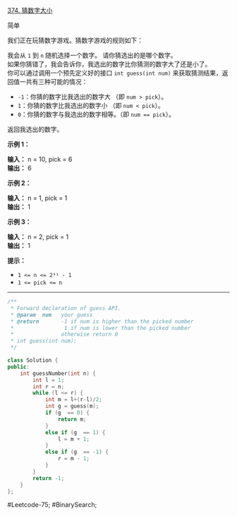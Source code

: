 [374. 猜数字大小](https://leetcode.cn/problems/guess-number-higher-or-lower/)

简单

我们正在玩猜数字游戏。猜数字游戏的规则如下：

我会从 `1` 到 `n` 随机选择一个数字。 请你猜选出的是哪个数字。  
如果你猜错了，我会告诉你，我选出的数字比你猜测的数字大了还是小了。  
你可以通过调用一个预先定义好的接口 `int guess(int num)` 来获取猜测结果，返回值一共有三种可能的情况：  

- `-1`：你猜的数字比我选出的数字大 （即 `num > pick`）。  
- `1`：你猜的数字比我选出的数字小 （即 `num < pick`）。  
- `0`：你猜的数字与我选出的数字相等。（即 `num == pick`）。

返回我选出的数字。

**示例 1：**

**输入：** n = 10, pick = 6  
**输出：** 6

**示例 2：**

**输入：** n = 1, pick = 1  
**输出：** 1

**示例 3：**

**输入：** n = 2, pick = 1  
**输出：** 1

**提示：**

- `1 <= n <= 2³¹ - 1`
- `1 <= pick <= n`
---- ----
```cpp
/** 
 * Forward declaration of guess API.
 * @param  num   your guess
 * @return 	     -1 if num is higher than the picked number
 *			      1 if num is lower than the picked number
 *               otherwise return 0
 * int guess(int num);
 */

class Solution {
public:
    int guessNumber(int n) {
        int l = 1;
        int r = n;
        while (l <= r) {
            int m = l+(r-l)/2;
            int g = guess(m);
            if (g  == 0) {
                return m;
            }
            else if (g  == 1) {
                l = m + 1;
            }
            else if (g  == -1) {
                r = m - 1;
            }
        }
        return -1;
    }
};
```
#Leetcode-75; #BinarySearch;